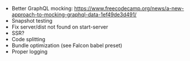 * Better GraphQL mocking: https://www.freecodecamp.org/news/a-new-approach-to-mocking-graphql-data-1ef49de3d491/
* Snapshot testing
* Fix server/dist not found on start-server
* SSR?
* Code splitting
* Bundle optimization (see Falcon babel preset)
* Proper logging
